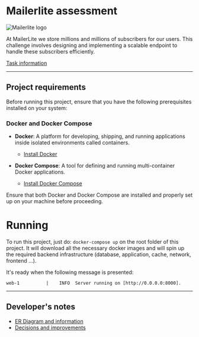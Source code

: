 # Mailerlite assessment

![Mailerlite logo](https://upload.wikimedia.org/wikipedia/commons/5/5e/MailerLite_Logo.svg)

At MailerLite we store millions and millions of subscribers for our users. This challenge involves designing and implementing a scalable endpoint to handle these subscribers efficiently.

[Task information](docs/tasks.md)

----------

## Project requirements

Before running this project, ensure that you have the following prerequisites installed on your system:

### Docker and Docker Compose

- **Docker**: A platform for developing, shipping, and running applications inside isolated environments called containers. 
  - [Install Docker](https://docs.docker.com/get-docker/)

- **Docker Compose**: A tool for defining and running multi-container Docker applications. 
  - [Install Docker Compose](https://docs.docker.com/compose/install/)

Ensure that both Docker and Docker Compose are installed and properly set up on your machine before proceeding.

# Running
To run this project, just do: `docker-compose up` on the root folder of this project.
It will download all the necessary docker images and will spin up the required backend infrastructure (database, application, cache, network, frontend ...).

It's ready when the following message is presented:

```
web-1          |    INFO  Server running on [http://0.0.0.0:8000].  
```

----------


## Developer's notes
  - [ER Diagram and information](docs/data-model.md)
  - [Decisions and improvements](docs/decisions.md)


